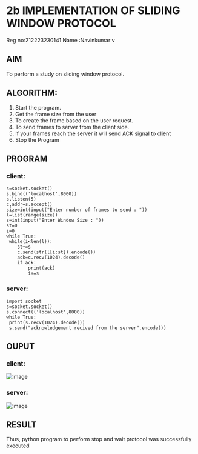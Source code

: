 # 2b IMPLEMENTATION OF SLIDING WINDOW PROTOCOL
Reg no:212223230141
Name :Navinkumar v
## AIM
To perform a study on sliding window protocol.
## ALGORITHM:
1. Start the program.
2. Get the frame size from the user
3. To create the frame based on the user request.
4. To send frames to server from the client side.
5. If your frames reach the server it will send ACK signal to client
6. Stop the Program
## PROGRAM
### client:
```
s=socket.socket()
s.bind(('localhost',8000))
s.listen(5)
c,addr=s.accept()
size=int(input("Enter number of frames to send : "))
l=list(range(size))
s=int(input("Enter Window Size : "))
st=0
i=0
while True:
 while(i<len(l)):
    st+=s
    c.send(str(l[i:st]).encode())
    ack=c.recv(1024).decode()
    if ack:
        print(ack)
        i+=s
```
### server:
```
import socket
s=socket.socket()
s.connect(('localhost',8000))
while True: 
 print(s.recv(1024).decode())
 s.send("acknowledgement recived from the server".encode())
```
## OUPUT
### client:
![image](https://github.com/navinofficial/2b_SLIDING_WINDOW_PROTOCOL/assets/151710204/6a2ca07e-5fbe-4d57-86cb-e204c5752f66)
### server:
![image](https://github.com/navinofficial/2b_SLIDING_WINDOW_PROTOCOL/assets/151710204/9800ff4c-6bb0-474e-9efa-6309a1728fb9)
## RESULT
Thus, python program to perform stop and wait protocol was successfully executed
